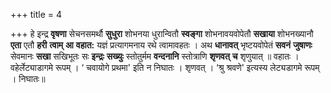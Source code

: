 +++
title = 4

+++
हे इन्द्र **वृषणा** सेचनसमर्थौ **सुधुरा** शोभनया धुरान्वितौ **स्वङ्गा** शोभनावयवोपेतौ **सखाया** शोभनख्यानौ **एता** एतौ **हरी** **त्वाम्** **आ** **वहात:** यज्ञं प्रत्यागमनाय रथे त्वामावहतः । अथ **धानावत्** भृष्टयवोपेतं **सवनं** **जुषाणः** सेवमानः **सखा** सखिभूतः सः **इन्द्रः** **सख्युः** स्तोतुर्मम **वन्दनानि** स्तोत्राणि **शृणवत्** **च** शृणुयात् ॥ वहातः । वहेर्लेट्याडागमे रूपम् । ‘ चवायोगे प्रथमा' इति न निघातः । शृणवत् । ‘श्रु श्रवणे' इत्यस्य लेट्यडागमे रूपम् । निघातः॥